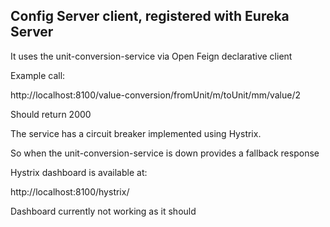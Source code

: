 ## Config Server client, registered with Eureka Server

It uses the unit-conversion-service via Open Feign declarative client

Example call:

http://localhost:8100/value-conversion/fromUnit/m/toUnit/mm/value/2

Should return 2000

The service has a circuit breaker implemented using Hystrix. 

So when the unit-conversion-service is down provides a fallback response

Hystrix dashboard is available at:

http://localhost:8100/hystrix/

Dashboard currently not working as it should